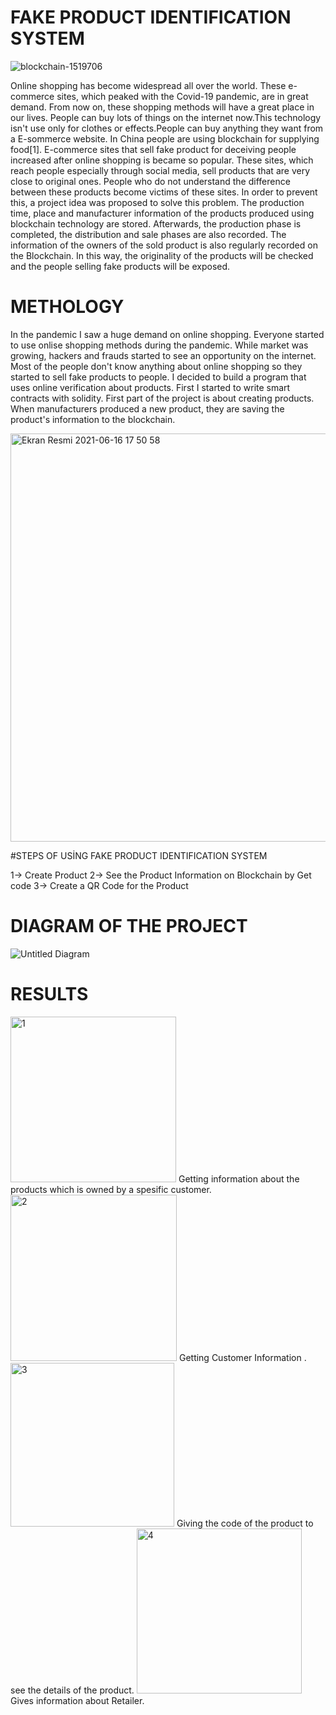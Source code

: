 # FAKE PRODUCT IDENTIFICATION SYSTEM

![blockchain-1519706](https://user-images.githubusercontent.com/48045619/122240497-80875300-ceca-11eb-9077-f2499378fef8.jpg)

  Online shopping has become widespread all over the world. These e-commerce sites, which peaked with the Covid-19 pandemic, are in great demand. From now on, these shopping methods will have a great place in our lives. People can buy lots of things on the internet now.This technology isn't use only for clothes or effects.People can buy anything they want from a E-sommerce website. In China people are using blockchain for supplying food[1].
E-commerce sites that sell fake product for deceiving people increased after online shopping is became so popular. These sites, which reach people especially through social media, sell products that are very close to original ones. People who do not understand the difference between these products become victims of these sites. In order to prevent this, a project idea was proposed to solve this problem.
The production time, place and manufacturer information of the products produced using blockchain technology are stored. Afterwards, the production phase is completed, the distribution and sale phases are also recorded. The information of the owners of the sold product is also regularly recorded on the Blockchain. In this way, the originality of the products will be checked and the people selling fake products will be exposed.

# METHOLOGY

  In the pandemic I saw a huge demand on online shopping. Everyone started to use onlise shopping methods during the pandemic. While market was growing, hackers and frauds started to see an opportunity on the internet. Most of the people don't know anything about online shopping so they started to sell fake products to people. I decided to build a program that uses online verification about products. First I started to write smart contracts with solidity. First part of the project is about creating products. When manufacturers produced a new product, they are saving the product's information to the blockchain. 

  <img width="653" alt="Ekran Resmi 2021-06-16 17 50 58" src="https://user-images.githubusercontent.com/48045619/122278883-17b2d180-cef0-11eb-88a5-5a887804cf67.png">

#STEPS OF USİNG FAKE PRODUCT IDENTIFICATION SYSTEM

1-> Create Product
2-> See the Product Information on Blockchain by Get code
3-> Create a QR Code for the Product

# DIAGRAM OF THE PROJECT
![Untitled Diagram](https://user-images.githubusercontent.com/48045619/123553685-67fa2100-d785-11eb-9af8-c6f39cfda686.png)


# RESULTS

<img width="265" alt="1" src="https://user-images.githubusercontent.com/48045619/122286220-4c2a8b80-cef8-11eb-80ef-625b1bcb3eaf.png">
Getting information about the products which is owned by a spesific customer.
<img width="266" alt="2" src="https://user-images.githubusercontent.com/48045619/122286237-50ef3f80-cef8-11eb-93b6-0a93e537f3b6.png">
Getting Customer Information .
<img width="262" alt="3" src="https://user-images.githubusercontent.com/48045619/122286249-53519980-cef8-11eb-96cc-66f03e1fcf21.png">
Giving the code of the product to see the details of the product.
<img width="264" alt="4" src="https://user-images.githubusercontent.com/48045619/122286275-58aee400-cef8-11eb-8028-be2e7003b6c7.png">
Gives information about Retailer. 




